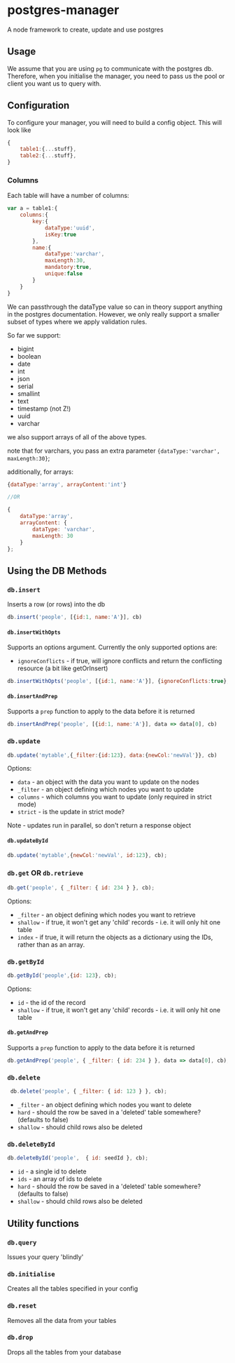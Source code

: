 # postgres-manager
A node framework to create, update and use postgres

## Usage
We assume that you are using `pg` to communicate with the postgres db.
Therefore, when you initialise the manager, you need to pass us the pool or client you want us to query with.

## Configuration
To configure your manager, you will need to build a config object.
This will look like
```js
{
    table1:{...stuff},
    table2:{...stuff},
}
```

### Columns
Each table will have a number of columns:
```js
var a = table1:{
    columns:{
        key:{
            dataType:'uuid',
            isKey:true
        },
        name:{
            dataType:'varchar',
            maxLength:30,
            mandatory:true,
            unique:false
        }
    }
}
```
We can passthrough the dataType value so can in theory support anything in the postgres documentation. However, we only really support a smaller subset of types where we apply validation rules.

So far we support:
* bigint
* boolean
* date
* int
* json
* serial
* smallint
* text
* timestamp (not Z!)
* uuid
* varchar

we also support arrays of all of the above types.

note that for varchars, you pass an extra parameter
`{dataType:'varchar', maxLength:30}`;

additionally, for arrays:
```js
{dataType:'array', arrayContent:'int'}

//OR

{
    dataType:'array',
    arrayContent: {
        dataType: 'varchar',
        maxLength: 30
    }
};
```

## Using the DB Methods

### `db.insert`

Inserts a row (or rows) into the db

```js
db.insert('people', [{id:1, name:'A'}], cb)
```

#### `db.insertWithOpts`

Supports an options argument. Currently the only supported options are:
* `ignoreConflicts` - if true, will ignore conflicts and return the conflicting resource (a bit like getOrInsert)

```js
db.insertWithOpts('people', [{id:1, name:'A'}], {ignoreConflicts:true}, cb)
```

#### `db.insertAndPrep`

Supports a `prep` function to apply to the data before it is returned

```js
db.insertAndPrep('people', [{id:1, name:'A'}], data => data[0], cb)
```

### `db.update`

```js
db.update('mytable',{_filter:{id:123}, data:{newCol:'newVal'}}, cb)
```
Options:

* `data` - an object with the data you want to update on the nodes
* `_filter` - an object defining which nodes you want to update
* `columns` - which columns you want to update (only required in strict mode)
* `strict` - is the update in strict mode?

Note - updates run in parallel, so don't return a response object

#### `db.updateById`

```js
db.update('mytable',{newCol:'newVal', id:123}, cb);
```

### `db.get` OR `db.retrieve`

```js
db.get('people', { _filter: { id: 234 } }, cb);
```

Options:
- `_filter` - an object defining which nodes you want to retrieve
- `shallow` - if true, it won't get any 'child' records - i.e. it will only hit one table
- `index` - if true, it will return the objects as a dictionary using the IDs, rather than as an array.

### `db.getById`

```js
db.getById('people',{id: 123}, cb);
```

Options:
- `id` - the id of the record
- `shallow` - if true, it won't get any 'child' records - i.e. it will only hit one table

#### `db.getAndPrep`

Supports a `prep` function to apply to the data before it is returned

```js
db.getAndPrep('people', { _filter: { id: 234 } }, data => data[0], cb);
```

### `db.delete`

```js
 db.delete('people', { _filter: { id: 123 } }, cb);
```

* `_filter` - an object defining which nodes you want to delete
* `hard` - should the row be saved in a 'deleted' table somewhere? (defaults to false)
* `shallow` - should child rows also be deleted

### `db.deleteById`

```js
db.deleteById('people',  { id: seedId }, cb);
```

* `id` - a single id to delete
* `ids` - an array of ids to delete
* `hard` - should the row be saved in a 'deleted' table somewhere? (defaults to false)
* `shallow` - should child rows also be deleted

## Utility functions

### `db.query`

Issues your query 'blindly'

### `db.initialise`

Creates all the tables specified in your config

### `db.reset`

Removes all the data from your tables

### `db.drop`

Drops all the tables from your database
